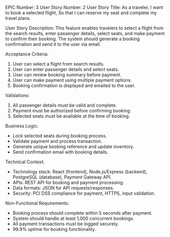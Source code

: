EPIC Number: 3
User Story Number: 2
User Story Title: As a traveler, I want to book a selected flight, So that I can reserve my seat and complete my travel plans.

User Story Description: This feature enables travelers to select a flight from the search results, enter passenger details, select seats, and make payment to confirm their booking. The system should generate a booking confirmation and send it to the user via email.

Acceptance Criteria:
1. User can select a flight from search results.
2. User can enter passenger details and select seats.
3. User can review booking summary before payment.
4. User can make payment using multiple payment options.
5. Booking confirmation is displayed and emailed to the user.

Validations:
1. All passenger details must be valid and complete.
2. Payment must be authorized before confirming booking.
3. Selected seats must be available at the time of booking.

Business Logic:
- Lock selected seats during booking process.
- Validate payment and process transaction.
- Generate unique booking reference and update inventory.
- Send confirmation email with booking details.

Technical Context:
- Technology stack: React (frontend), Node.js/Express (backend), PostgreSQL (database), Payment Gateway API.
- APIs: REST API for booking and payment processing.
- Data formats: JSON for API requests/responses.
- Security: PCI DSS compliance for payment, HTTPS, input validation.

Non-Functional Requirements:
- Booking process should complete within 5 seconds after payment.
- System should handle at least 1,000 concurrent bookings.
- All payment transactions must be logged securely.
- 99.9% uptime for booking functionality.
